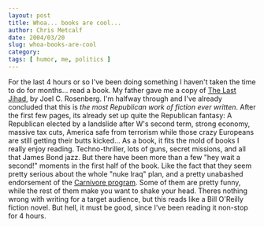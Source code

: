 ```yaml
---
layout: post
title: Whoa... books are cool...
author: Chris Metcalf
date: 2004/03/20
slug: whoa-books-are-cool
category: 
tags: [ humor, me, politics ]
---
```


For the last 4 hours or so I've been doing something I haven't taken the time to do for months... read a book.
My father gave me a copy of  <a href="http://www.amazon.com/exec/obidos/tg/detail/-/0765307154/002-2060552-7974423?v=glance">The Last Jihad</a>, by Joel C. Rosenberg. I'm halfway through and I've already concluded that this is <em>the most Republican work of fiction ever written</em>.
After the first few pages, its already set up quite the Republican fantasy: A Republican elected by a landslide after W's second term, strong economy, massive tax cuts, America safe from terrorism while those crazy Europeans are still getting their butts kicked...
As a book, it fits the mold of books I really enjoy reading. Techno-thriller, lots of guns, secret missions, and all that James Bond jazz.
But there have been more than a few "hey wait a second!" moments in the first half of the book. Like the fact that they seem pretty serious about the whole "nuke Iraq" plan, and a pretty unabashed endorsement of the <a href="http://www.epic.org/privacy/carnivore/">Carnivore program</a>. Some of them are pretty funny, while the rest of them make you want to shake your head. Theres nothing wrong with writing for a target audience, but this reads like a Bill O'Reilly fiction novel.
But hell, it must be good, since I've been reading it non-stop for 4 hours.
